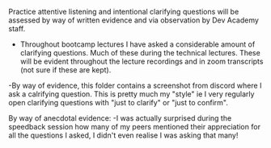 Practice attentive listening and intentional clarifying questions will be assessed by way of written evidence and via observation by Dev Academy staff.

- Throughout bootcamp lectures I have asked a considerable amount of clarifying questions. Much of these during the technical lectures. These will be evident throughout the lecture recordings and in zoom transcripts (not sure if these are kept). 

-By way of evidence, this folder contains a screenshot from discord where I ask a calrifying question. This is pretty much my "style" ie I very regularly open clarifying questions with "just to clarify" or "just to confirm". 


By way of anecdotal evidence:
-I was actually surprised during the speedback session how many of my peers mentioned their appreciation for all the questions I asked, I didn't even realise I was asking that many! 